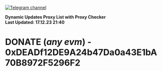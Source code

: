 [![Telegram channel](https://img.shields.io/endpoint?url=https://runkit.io/damiankrawczyk/telegram-badge/branches/master?url=https://t.me/n4z4v0d)](https://t.me/n4z4v0d) 

**Dynamic Updates Proxy List with Proxy Checker**  
**Last Updated: 17.12.23 21:40**

# DONATE (_any evm_) - 0xDEADf12DE9A24b47Da0a43E1bA70B8972F5296F2
